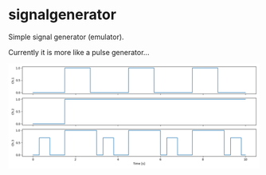 # signalgenerator

Simple signal generator (emulator).

Currently it is more like a pulse generator...

![example.png](./example.png)
